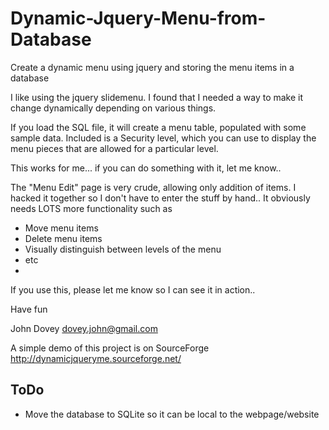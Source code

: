 # Dynamic-Jquery-Menu-from-Database
Create a dynamic menu using jquery and storing the menu items in a database

I like using the jquery slidemenu. I found that I needed a way to make it change dynamically depending on various things.

If you load the SQL file, it will create a menu table, populated with some sample data. Included is a Security level, which you can use to display the menu pieces that are allowed for a particular level.

This works for me... if you can do something with it, let me know..

The "Menu Edit" page is very crude, allowing only addition of items. I hacked it together so I don't have to enter the stuff by hand.. It obviously needs LOTS more functionality such as
* Move menu items
* Delete menu items
* Visually distinguish between levels of the menu
* etc
* 
If you use this, please let me know so I can see it in action..

Have fun 

John Dovey
dovey.john@gmail.com

A simple demo of this project is on SourceForge http://dynamicjqueryme.sourceforge.net/

## ToDo
- Move the database to SQLite so it can be local to the webpage/website
